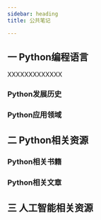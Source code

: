 ```yaml
--- 
sidebar: heading
title: 公共笔记

---
```


## 一 Python编程语言

XXXXXXXXXXXXX

### Python发展历史



### Python应用领域


## 二 Python相关资源

### Python相关书籍


### Python相关文章



## 三 人工智能相关资源